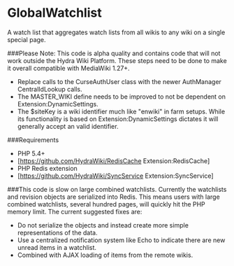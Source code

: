 # GlobalWatchlist
A watch list that aggregates watch lists from all wikis to any wiki on a single special page.

###Please Note: This code is alpha quality and contains code that will not work outside the Hydra Wiki Platform.
These steps need to be done to make it overall compatible with MediaWiki 1.27+.
* Replace calls to the CurseAuthUser class with the newer AuthManager CentralIdLookup calls.
* The MASTER_WIKI define needs to be improved to not be dependent on Extension:DynamicSettings.
* The $siteKey is a wiki identifier much like "enwiki" in farm setups.  While its functionality is based on Extension:DynamicSettings dictates it will generally accept an valid identifier.

###Requirements
* PHP 5.4+
* [https://github.com/HydraWiki/RedisCache Extension:RedisCache]
 * PHP Redis extension
* [https://github.com/HydraWiki/SyncService Extension:SyncService]

###This code is slow on large combined watchlists.
Currently the watchlists and revision objects are serialized into Redis.  This means users with large combined watchlists, several hundred pages, will quickly hit the PHP memory limit.  The current suggested fixes are:
* Do not serialize the objects and instead create more simple representations of the data.
* Use a centralized notification system like Echo to indicate there are new unread items in a watchlist.
 * Combined with AJAX loading of items from the remote wikis.